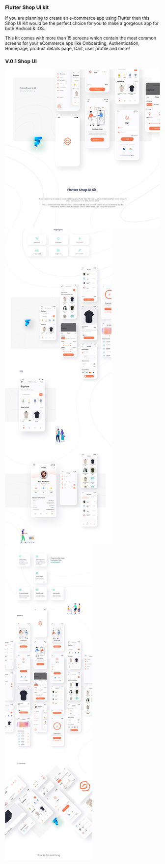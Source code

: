 ### Flutter Shop UI kit

If you are planning to create an e-commerce app using Flutter then this Shop UI Kit would be the perfect choice for you to make a gorgeous app for both Android & iOS.

This kit comes with more than 15 screens which contain the most common screens for your eCommerce app like Onboarding, Authentication, Homepage, product details page, Cart, user profile and more!

### V.0.1 Shop UI

![Preview](/preview/0.png)
![Preview](/preview/1.jpg)
![Preview](/preview/2.jpg)



